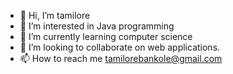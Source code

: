 - 👋 Hi, I’m tamilore
- 👀 I’m interested in Java programming 
- 🌱 I’m currently learning computer science
- 💞️ I’m looking to collaborate on web applications.
- 📫 How to reach me tamilorebankole@gmail.com

<!---
tamiloreng/tamiloreng is a ✨ special ✨ repository because its `README.md` (this file) appears on your GitHub profile.
You can click the Preview link to take a look at your changes.
--->
